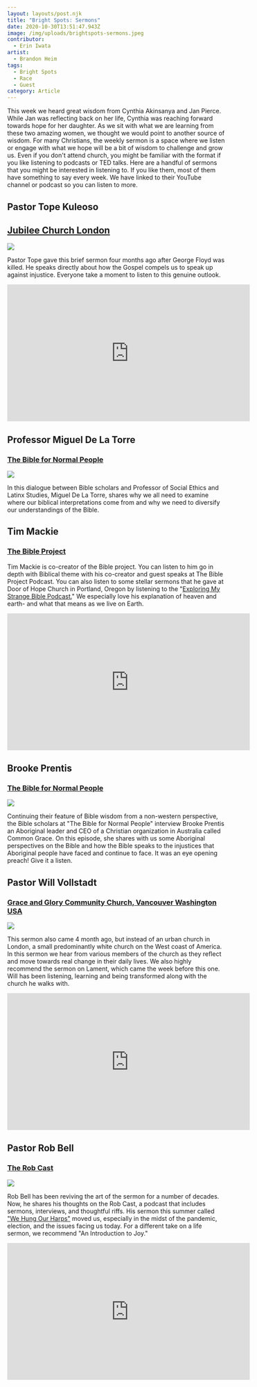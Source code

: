 ```yaml
---
layout: layouts/post.njk
title: "Bright Spots: Sermons"
date: 2020-10-30T13:51:47.943Z
image: /img/uploads/brightspots-sermons.jpeg
contributor:
  - Erin Iwata
artist:
  - Brandon Heim
tags:
  - Bright Spots
  - Race
  - Guest
category: Article
---
```

This week we heard great wisdom from Cynthia Akinsanya and Jan Pierce. While Jan was reflecting back on her life, Cynthia was reaching forward towards hope for her daughter. As we sit with what we are learning from these two amazing women, we thought we would point to another source of wisdom. For many Christians, the weekly sermon is a space where we listen or engage with what we hope will be a bit of wisdom to challenge and grow us. Even if you don't attend church, you might be familiar with the format if you like listening to podcasts or TED talks.  Here are a handful of sermons that you might be interested in listening to. If you like them, most of them have something to say every week. We have linked to their YouTube channel or podcast so you can listen to more. 

## **Pastor Tope Kuleoso**

## **[Jubilee Church London](https://www.youtube.com/channel/UCUwZP1WZYwzkiByeHoU-Vdw)**

![](/img/uploads/jubliee-church-london.jpg)

Pastor Tope gave this brief sermon four months ago after George Floyd was killed. He speaks directly about how the Gospel compels us to speak up against injustice. Everyone take a moment to listen to this genuine outlook. 

<iframe width="560" height="315" src="https://www.youtube.com/embed/6XZx0BeqOAY" frameborder="0" allow="accelerometer; autoplay; clipboard-write; encrypted-media; gyroscope; picture-in-picture" allowfullscreen></iframe>

## Professor Miguel De La Torre

### [The Bible for Normal People](https://thebiblefornormalpeople.podbean.com/e/episode-127-miguel-de-la-torre-diverse-voices-in-biblical-scholarship/)

![](/img/uploads/miguel_de_la_torre_.jpg)

In this dialogue between Bible scholars and Professor of Social Ethics and Latinx Studies, Miguel De La Torre, shares why we all need to examine where our biblical interpretations come from and why we need to diversify our understandings of the Bible.

## Tim Mackie

### [The Bible Project](https://bibleproject.com/)

Tim Mackie is co-creator of the Bible project. You can listen to him go in depth with Biblical theme with his co-creator and guest speaks at The Bible Project Podcast. You can also listen to some stellar sermons that he gave at Door of Hope Church in Portland, Oregon by listening to the "[Exploring My Strange Bible Podcast.](https://bibleproject.com/podcasts/exploring-my-strange-bible/)" We especially love his explanation of heaven and earth- and what that means as we live on Earth.

<iframe width="560" height="315" src="https://www.youtube.com/embed/Zy2AQlK6C5k" frameborder="0" allow="accelerometer; autoplay; clipboard-write; encrypted-media; gyroscope; picture-in-picture" allowfullscreen></iframe> 

## Brooke Prentis

### [The Bible for Normal People ](https://thebiblefornormalpeople.podbean.com/e/episode-129-brooke-prentis-reading-the-bible-through-aboriginal-eyes/)

![](/img/uploads/brooke_prentis.jpg)

Continuing their feature of Bible wisdom from a non-western perspective, the Bible scholars at "The Bible for Normal People" interview Brooke Prentis an Aboriginal leader and CEO of a Christian organization in Australia called Common Grace. On this episode, she shares with us some Aboriginal perspectives on the Bible and how the Bible speaks to the injustices that Aboriginal people have faced and continue to face. It was an eye opening preach! Give it a listen. 

## Pastor Will Vollstadt

### [Grace and Glory Community Church, Vancouver Washington USA](https://www.youtube.com/channel/UCkKZvFJ_jbKm02XH8tJ2XQg/videos)

![](/img/uploads/grace-and-glory-logo.jpg)

This sermon also came 4 month ago, but instead of an urban church in London, a small predominantly white church on the West coast of America. In this sermon we hear from various members of the church as they reflect and move towards real change in their daily lives. We also highly recommend the sermon on Lament, which came the week before this one. Will has been listening, learning and being transformed along with the church he walks with. 

<iframe width="560" height="315" src="https://www.youtube.com/embed/v1E-yakuo5g" frameborder="0" allow="accelerometer; autoplay; clipboard-write; encrypted-media; gyroscope; picture-in-picture" allowfullscreen></iframe>

## Pastor Rob Bell

### [The Rob Cast](https://robbell.com/portfolio/robcast/)

![](/img/uploads/robcast.jpeg)

Rob Bell has been reviving the art of the sermon for a number of decades. Now, he shares his thoughts on the Rob Cast, a podcast that includes sermons, interviews, and thoughtful riffs. His sermon this summer called ["We Hung Our Harps"](https://robbell.podbean.com/e/we-hung-our-harps/) moved us, especially in the midst of the pandemic, election, and the issues facing us today. For a different take on a life sermon, we recommend "An Introduction to Joy."

<iframe width="560" height="315" src="https://www.youtube.com/embed/sA7LmEn3xyc" frameborder="0" allow="accelerometer; autoplay; clipboard-write; encrypted-media; gyroscope; picture-in-picture" allowfullscreen></iframe>